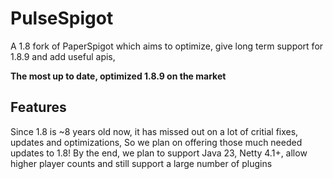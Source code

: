 # PulseSpigot
A 1.8 fork of PaperSpigot which aims to optimize, give long term support for 1.8.9 and add useful apis, 

**The most up to date, optimized 1.8.9 on the market**

## Features
Since 1.8 is ~8 years old now, it has missed out on a lot of critial fixes, updates and optimizations,
So we plan on offering those much needed updates to 1.8!
By the end, we plan to support Java 23, Netty 4.1+, allow higher player counts and still support a large number of plugins

